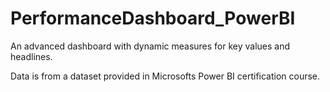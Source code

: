 # PerformanceDashboard_PowerBI
An advanced dashboard with dynamic measures for key values and headlines.

Data is from a dataset provided in Microsofts Power BI certification course.
